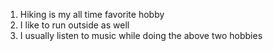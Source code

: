 1. Hiking is my all time favorite hobby
2. I like to run outside as well
3. I usually listen to music while doing the above two hobbies
